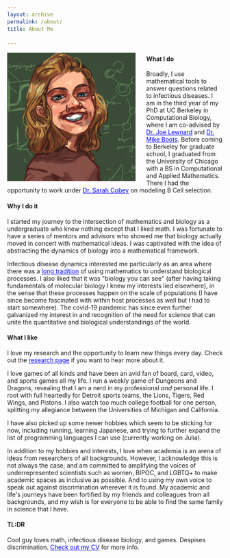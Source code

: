 ```yaml
---
layout: archive
permalink: /about/
title: About Me

---
```


<img src="/images/graham.png" alt="A picture" style="float:left;padding-right:25px;width:300px;height:300px;">

#### What I do
Broadly, I use mathematical tools to answer questions related to infectious diseases. I am in the third year of my PhD at UC Berkeley in Computational Biology, where I am co-advised by <a href="https://publichealth.berkeley.edu/people/joseph-lewnard/" target="_blank" style="color:blue;">Dr. Joe Lewnard</a> and <a href="https://bootslab.org/" target="_blank" style="color:blue;">Dr. Mike Boots</a>. Before coming to Berkeley for graduate school, I graduated from the University of Chicago with a BS in Computational and Applied Mathematics. There I had the opportunity to work under <a href="https://cobeylab.uchicago.edu/" target="_blank" style="color:blue;">Dr. Sarah Cobey</a> on modeling B Cell selection.

#### Why I do it
I started my journey to the intersection of mathematics and biology as a undergraduate who knew nothing except that I liked math. I was fortunate to have a series of mentors and advisors who showed me that biology actually moved in concert with mathematical ideas. I was captivated with the idea of abstracting the dynamics of biology into a mathematical framework.

Infectious disease dynamics interested me particularly as an area where there was a <a href="https://doi.org/10.1098/rspa.1927.0118"  target="_blank" style="color:blue;">long tradition</a> of using mathematics to understand biological processes. I also liked that it was "biology you can see" (after having taking fundamentals of molecular biology I knew my interests lied elsewhere), in the sense that these processes happen on the scale of populations (I have since become fascinated with within host processes as well but I had to start somewhere). The covid-19 pandemic has since even further galvanized my interest in and recognition of the need for science that can unite the quantitative and biological understandings of the world.

#### What I like
I love my research and the opportunity to learn new things every day. Check out the <a href="../research/" style="color:blue;">research page</a> if you want to hear more about it.

I love games of all kinds and have been an avid fan of board, card, video, and sports games all my life. I run a weekly game of Dungeons and Dragons, revealing that I am a nerd in my professional <i>and</i> personal life. I root with full heartedly for Detroit sports teams, the Lions, Tigers, Red Wings, and Pistons. I also watch too much college football for one person, splitting my allegiance between the Universities of Michigan and California.

I have also picked up some newer hobbies which seem to be sticking for now, including running, learning Japanese, and trying to further expand the list of programming languages I can use (currently working on Julia).

In addition to my hobbies and interests, I love when academia is an arena of ideas from researchers of all backgrounds. However, I acknowledge this is not always the case; and am committed to amplifying the voices of underrepresented scientists such as women, BIPOC, and LGBTQ+ to make academic spaces as inclusive as possible. And to using my own voice to speak out against discrimination wherever it is found. My academic and life's journeys have been fortified by my friends and colleagues from all backgrounds, and my wish is for everyone to be able to find the same family in science that I have.

#### TL:DR
Cool guy loves math, infectious disease biology, and games. Despises discrimination. <a href="../docs/GrahamNorthrupCV.pdf" target="_blank" style="color:blue;">Check out my CV</a> for more info.
